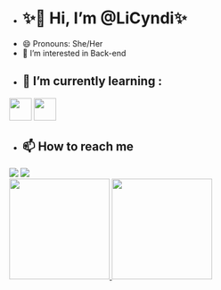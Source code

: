 - # ✨👋 Hi, I’m @LiCyndi✨
- 😄 Pronouns: She/Her 
- 👀 I’m interested in Back-end
- ## 🌱 I’m currently learning :
<img loading="lazy" src="https://cdn.jsdelivr.net/gh/devicons/devicon/icons/java/java-original.svg" width="40" height="40"/> <img src="https://cdn.jsdelivr.net/gh/devicons/devicon@latest/icons/c/c-original.svg" width="40" height="40"/>
- ## 📫 How to reach me
<div>
<a href="cursorywheat@gmail.com"><img loading="lazy" src="https://img.shields.io/badge/Gmail-D14836?style=for-the-badge&logo=gmail&logoColor=white" target="_blank"></a>
<a href="https://www.linkedin.com/in/douglas-ruan-0944b723a/" target="_blank"><img loading="lazy" src="https://img.shields.io/badge/-LinkedIn-%230077B5?style=for-the-badge&logo=linkedin&logoColor=white" target="_blank"></a>   
</div>

<div>
<a href="https://github.com/LiCyndi">
<img loading="lazy" height="180em" src="https://github-readme-stats.vercel.app/api/top-langs/?username=LiCyndi&layout=compact&langs_count=7&theme=dracula"/>
<img loading="lazy" height="180em" src="https://github-readme-stats.vercel.app/api?username=LiCyndi&show_icons=true&theme=dracula&include_all_commits=true&count_private=true"/>
</div>

<!---
LiCyndi/LiCyndi is a ✨ special ✨ repository because its `README.md` (this file) appears on your GitHub profile.
You can click the Preview link to take a look at your changes.
--->
